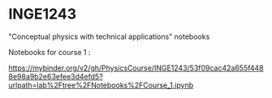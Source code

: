 # INGE1243
"Conceptual physics with technical applications" notebooks

Notebooks for course 1 :

https://mybinder.org/v2/gh/PhysicsCourse/INGE1243/53f09cac42a655f4488e98a9b2e63efee3d4efd5?urlpath=lab%2Ftree%2FNotebooks%2FCourse_1.ipynb
